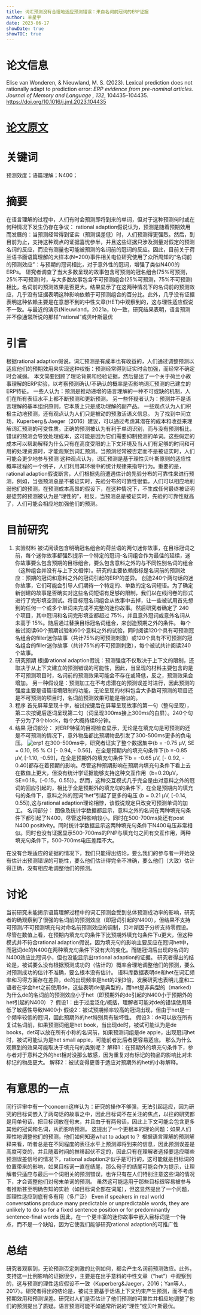 ```yaml
---
title: 词汇预测没有合理地适应预测错误：来自名词前冠词的ERP证据
author: 羊星宇
date: 2023-06-17
showDate: true
showTOC: true
---
```

# 论文信息
Elise van Wonderen, & Nieuwland, M. S. (2023). Lexical prediction does not rationally adapt to prediction error: *ERP evidence from pre-nominal articles. Journal of Memory and Language , 132*, 104435–104435. https://doi.org/10.1016/j.jml.2023.104435
# [论文原文](../Source_Files/2023-6-17-YXY.pdf)
# 关键词
预测效度；语篇理解；N400；
# 摘要
在语言理解的过程中，人们有时会预测即将到来的单词，但对于这种预测何时或在何种情况下发生仍存在争议：
rational adaption假说认为，预测是随着预期效用而发展的：当预测经常得到证实（预测误差低）时，人们预测得更强烈。然后，到目前为止，支持这种观点的证据喜忧参半，并且这些证据只涉及测量对假定的预测名词的反应，而没有测量也可能被预测的名词前的冠词的反应。因此，目前关于荷兰语书面语篇理解的大样本(N=200)事件相关电位研究使用了众所周知的“名词前的预测效应”：与预期的冠词相比，对于意外性的冠词，增强了类似N400的ERPs。
研究者调查了当大多数呈现的故事包含可预测的冠名组合(75%可预测，25%不可预测)时，与大多数故事包含不可预测组合(25%可预测，75%不可预测)相比，名词前的预测效果是否更大。结果显示了在这两种情况下的名词前的预测效应，几乎没有证据表明这种影响依赖于可预测组合的百分比。此外，几乎没有证据表明这种依赖主要是在意想不到的中性文章(HET)中观察到的，这与理性适应假说不一致。与最近的演示(Nieuwland，2021a，b)一致，研究结果表明，语言预测并不像通常所说的那样“rational”或贝叶斯最优
# 引言
根据rational adaption假说，词汇预测是有成本也有收益的，人们通过调整预测以适应他们的预期效用来实现这种权衡：预测经常得到证实时会加强，而经常不确定时会减弱。
本文简要回顾了理论背景和经验证据，然后提出了一个关于荷兰小故事理解的ERP实验，以考察预测确认/不确认的概率是否影响词汇预测的已建立的ERP特征。
一些人认为：预测是推动递增的语言理解的一种不可或缺的机制，人们在所有表征水平上都不断预测和更新预测。
另一些怀疑者认为：预测并不是语言理解的基本组织原则，它本质上只是成功理解的副产品。
一些观点认为人们积极主动地预测，还有观点认为人们只是被动的预激活语义信息。
为了找到中间立场，Kuperberg＆Jaeger（2016）建议，可以通过考虑其潜在的成本和收益来理解词汇预测的可变性质。正确的预测被认为有利于单词识别，而与没有预测相比，错误的预测会导致处理成本，这可能是因为它们需要抑制预测的单词。这些假定的成本可以帮助解释为什么只有在高度受限的上下文环境及当人们有足够的时间和可用的处理资源时，才能观察到词汇预测。当预测经常被否定而不是被证实时，人们可能会更少地参与预测
这种观点认为，词汇预测是基于理性贝叶斯原则的适应性概率过程的一个例子，人们利用其环境中的统计规律来指导行为。重要的是，rational adaption假说断言，人们根据先前遭遇估计的先验分布的可靠性来进行预测，例如，当强预测总是不被证实时，先验分布的可靠性很低，人们可以相应地削弱他们的预测，在预测成本高昂的假设下，在这种情况下，不生成任何最终被证明是徒劳的预测被认为是“理性的”，相反，当预测总是被证实时，先验的可靠性就高了，人们可能会相应地加强他们的预测。

# 目前研究
1. 实验材料
被试阅读包含明确冠名组合的荷兰语的两句迷你故事，在目标冠词之前，每个迷你故事都强烈提示一个特定的冠词-名词组合作为最佳的延续，迷你故事要么包含预期的目标组合，要么包含意料之外的与不同性别名词的组合（这种组合并没有与上下文相悖）。研究的主要依赖指标是名词前的预测效应：预期的冠词和意料之外的冠词引起的ERP的差异。
创造240个两句话的迷你故事，它们可能会引导人们期待一个特定的、单数的定名词短语。为了确定新创建的故事是否确实对这些名词短语有足够的限制，我们以在线问卷的形式进行了完形填空测试。将目标冠名词组合从故事中去掉，让一些被试用首先想到的任何一个或多个单词来完成不完整的迷你故事。然后研究者确定了 240 个项目，其中冠词和名词完形填空都超过 75%，并且意外冠词或意外名词从未高于 15%。随后通过替换目标冠名词组合，来创造预期之外的条件。
每个被试阅读60个预期试验和60个意料之外的试验，同时阅读120个具有可预测冠名组合的filler迷你故事（共计75%的可预测刺激）或120个具有不可预测的冠名组合的filler迷你故事（共计75%的不可预测刺激），每个被试共计阅读240个故事。
2. 研究预期
根据rational adaption假说：预测强度不仅取决于上下文的限制，还取决于从上下文建立的预测错误的可能性，因此，当呈现的材料主要包含的是不可预测项目时，名词前的预测效果可能会不存在或降低，反之，预测效果会增加。
另一种假设是：预测加工在不考虑潜在的预测误差时进行，因此预测的强度主要是语篇语境限制的功能，无论呈现的材料包含大多数可预测的项目还是不可预测的项目时，名词前预测效果可能是相似的。
3. 程序
首先屏幕呈现十字，被试按键后在屏幕呈现故事的第一句（整句呈现），第二次按键后逐词呈现第二句（词呈现300ms接上300ms的白屏）。240个句子分为了8个block，每个大概持续8分钟。
4. 结果
冠词部分：
对ERP特征的目视检查显示，无论是在填充句是可预测的还是不可预测的情况下，意外物品都比预期物品引发了300-500ms更多的负电压。
![erp1](../Supporting_Information/2023-06-17-YXY-Fig1.png)
在300-500ms中，研究者证实了整个数据集中(b = -0.75 μV, SE = 0.10, 95 % CI [- 0.94, - 0.56]，在全是预期内的填充句条件下(b =-0.85 μV, [-1.10, -0.59]，在全是预期外的填充句条件下b = -0.65 μV, [- 0.92, - 0.40]都存在着预期的影响。尽管这种预期影响在预期内填充句条件下看上去在数值上更大，但没有统计学证据能够支持这种交互作用（b=0.20μV，SE=0.18，[-0.15，0.55]）。然而，这种交互模式几乎完全是由对意料之外的冠词的回应引起的，相比于全是预期外的填充句的条件下，在全是预期内的填充句的条件下，意料之外的冠词“het”引起了更多的电压 (b = 0.21 μV, [-0.14, 0.55]),这与rational adaption理论相悖，该假说规定只改变可预测单词的加工。
名词部分：
图像及统计学数据都显示，意料之外的名词在两种填充句条件下都引起了N400，尽管这种影响较小，同时在500-700ms处还有post N400 positivity。同时统计学数据显示这两种填充句条件下N400电压非常相似。同时也没有证据显示500-700ms的PNP与填充句之间有交互作用，两种填充句条件下，500-700ms电压差距不大。

在没有合理适应的证据的情况下，我们只能得出结论，要么我们的参与者一开始没有估计出预测错误的可能性，要么他们估计得完全不准确，要么他们（大致）估计得正确，没有相应地调整他们的预测。


# 讨论
当前研究未能揭示语篇理解过程中的词汇预测会受到总体预测成功率的影响，研究者的确观察到了很强的名词前的预测效应（即冠词引起的N400），但结果不支持可预测/不可预测填充句对命名前预测效应的调制，贝叶斯因子分析支持零假设。
尽管在数值上看，在预期内填充句的条件下比预期外填充句条件下u更大，但这种模式并不符合rational adaption假说，因为填充句的影响主要反应在冠词het中，而冠词de的N400在两种填充句条件下没有大的变化。而随冠词后出现的名词的N400效应比冠词小，但也没能显示出rational adaption的证据。
研究者得出的结论是，被试要么没有根据预测成功的（估计的）概率合理地调整他们的预测，要么对预测成功的估计不准确，要么根本没有估计。
语料库数据表明de和het在词汇频率和习得方面存在差异，de的出现频率是het的2到3倍，发展研究也表明儿童和二语者在学会het之前使用de，这些表明de是典型的，而het是非典型的（marked）为什么de的名词前的预测效应小于het（即预期外的de引起的N400小于预期外的het引起的N400）？
假设1：由于过度泛化/概括，理解者可能对de的错误使用降低了敏感性导致N400小
假设2：被试预期频率较高的冠词出现，但由于het是一个频率较低的冠词，因此预期外的het特别具有破坏性。
假设3：de可以放在所有复试名词前，如果预测词组是het book，当出现de时，被试可能认为是de books，det可以放在所有小称的名词前，如果预测词组是de apple，出现冠词het时，被试可能认为是het small apple，可能前者比后者更容易适应。
那么为什么观察到的效果可能取决于填充句的类别呢？
解释1：在预期外的填充句条件下，参与者对于意料之外的het相对没那么敏感，因为重复对有标记的物品的影响比对未标记的物品更大。
解释2：被试变得更善于适应对预期外的het的小称解释。

# 有意思的一点
同行评审中有一个concern这样认为：研究的操作不够强，无法引起适应，因为研究的目标词嵌入了两句话的故事之中，因此目标词不在关注的焦点，以往的研究都是用单句话，把目标词放在句末，并且由于有两句话，因此上下文可能会包含更多其他的冠词和名词，从而影响预测。
这提出了一个更根本的理论问题：如果人们理性地调整他们的预测，他们如何知道what to adapt to？
根据语言理解的预测解释来看，听者总是在不同程度的表征水平上预测即将到来的信息，因此预测误差是高度可变的，并且随着时间的推移起伏不定的，因此只有在理解者选择要适应哪些预测误差信号的情况下，rational adaption才似乎是可行的，这可能就是目标词的位置带来的影响，如果目标词一直在结尾，那么句子的结尾可能会作为提示，让理解者只适应与最后一个词相关的预测错误，也许只有在人们特别注意这些词的情况下，才会调整他们对句末单词的预测。
虽然这可能适用于那些目标很容易被参与者推断甚至明确告知的实验（如目标词全部在词尾），但这显然提出了一个问题，即理性适应到底有多有用（多广泛）
Even if speakers in real world conversations produce many predictable or unpredictable words, they are unlikely to do so for a fixed sentence position or for predominantly sentence-final words 因此，在一个更丰富的迷你故事中嵌入目标词是一个特点，而不是一个缺陷，因为它使我们能够研究rational adaption的可推广性
# 总结
研究者观察到，无论预测否定刺激的比例如何，都会产生名词前预测效应。此外，支持这一比例影响的证据很少，主要是在出乎意料的中性文章（“het”）中观察到的，这与预测的理性适应假设不一致（Kuperberg&Jaeger，2016；Yan等人，2017）。研究者得出的结论是，被试主要基于话语上下文约束产生预测，而不考虑预期效用和预测误差。研究对人们是否估计了他们预测的可靠性并相应地调整了他们的预测提出了质疑。语言预测可能不如通常所说的“理性”或贝叶斯最优。

